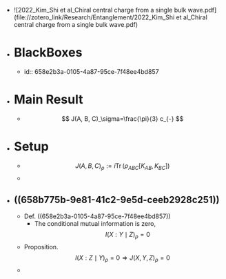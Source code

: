 - ![2022_Kim_Shi et al_Chiral central charge from a single bulk wave.pdf](file://zotero_link/Research/Entanglement/2022_Kim_Shi et al_Chiral central charge from a single bulk wave.pdf)
- # BlackBoxes
	- id:: 658e2b3a-0105-4a87-95ce-7f48ee4bd857
- # Main Result
	- $$
	  J(A, B, C)_\sigma=\frac{\pi}{3} c_{-}
	  $$
- # Setup
	- $$
	  J(A, B, C)_\rho:=i \operatorname{Tr}\left(\rho_{A B C}\left[K_{A B}, K_{B C}\right]\right)
	  $$
	-
- ## ((658b775b-9e81-41c2-9e5d-ceeb2928c251))
	- Def. ((658e2b3a-0105-4a87-95ce-7f48ee4bd857))
		- The conditional mutual information is zero,
		  $$I(X: Y \mid Z)_\rho=0$$
	- Proposition. 
	  $$
	  I(X: Z \mid Y)_\rho=0 \Longrightarrow J(X, Y, Z)_\rho=0
	  $$
	-